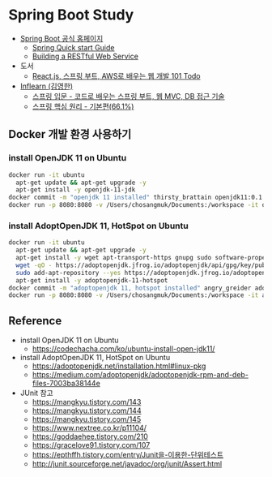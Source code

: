 # Spring Boot Study

- [Spring Boot 공식 홈페이지](https://spring.io/projects/spring-boot)
  - [Spring Quick start Guide](quick-start)
  - [Building a RESTful Web Service](basic-rest-service)
- 도서
  - [React.js, 스프링 부트, AWS로 배우는 웹 개발 101 Todo](todo-101)
- [Inflearn (김영한)](https://www.inflearn.com/users/@yh)
  - [스프링 입문 - 코드로 배우는 스프링 부트, 웹 MVC, DB 접근 기술](introduction)
  - [스프링 핵심 원리 - 기본편(66.1%)](core-basic)

## Docker 개발 환경 사용하기
### install OpenJDK 11 on Ubuntu
```sh
docker run -it ubuntu
  apt-get update && apt-get upgrade -y
  apt-get install -y openjdk-11-jdk
docker commit -m "openjdk 11 installed" thirsty_brattain openjdk11:0.1
docker run -p 8080:8080 -v /Users/chosangmuk/Documents:/workspace -it openjdk11:0.1  
```
### install AdoptOpenJDK 11, HotSpot on Ubuntu
```sh
docker run -it ubuntu
  apt-get update && apt-get upgrade -y 
  apt-get install -y wget apt-transport-https gnupg sudo software-properties-common
  wget -qO - https://adoptopenjdk.jfrog.io/adoptopenjdk/api/gpg/key/public | sudo apt-key add -
  sudo add-apt-repository --yes https://adoptopenjdk.jfrog.io/adoptopenjdk/deb/
  apt-get install -y adoptopenjdk-11-hotspot
docker commit -m "adoptopenjdk 11, hotspot installed" angry_greider adoptopenjdk11:0.1
docker run -p 8080:8080 -v /Users/chosangmuk/Documents:/workspace -it adoptopenjdk11:0.1  
```

## Reference
- install OpenJDK 11 on Ubuntu
  - https://codechacha.com/ko/ubuntu-install-open-jdk11/
- install AdoptOpenJDK 11, HotSpot on Ubuntu
  - https://adoptopenjdk.net/installation.html#linux-pkg
  - https://medium.com/adoptopenjdk/adoptopenjdk-rpm-and-deb-files-7003ba38144e
- JUnit 참고
  - https://mangkyu.tistory.com/143 
  - https://mangkyu.tistory.com/144
  - https://mangkyu.tistory.com/145
  - https://www.nextree.co.kr/p11104/
  - https://goddaehee.tistory.com/210
  - https://gracelove91.tistory.com/107
  - https://epthffh.tistory.com/entry/Junit을-이용한-단위테스트
  - http://junit.sourceforge.net/javadoc/org/junit/Assert.html